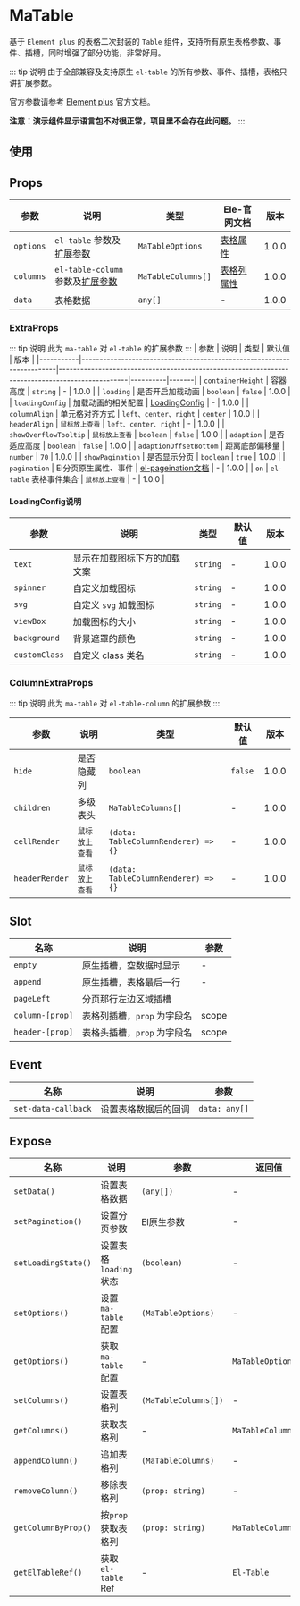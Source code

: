 # MaTable

基于 `Element plus` 的表格二次封装的 `Table` 组件，支持所有原生表格参数、事件、插槽，同时增强了部分功能，非常好用。

::: tip 说明
由于全部兼容及支持原生 `el-table` 的所有参数、事件、插槽，表格只讲扩展参数。

官方参数请参考 [Element plus](https://element-plus.org/zh-CN/component/table.html) 官方文档。

**注意：演示组件显示语言包不对很正常，项目里不会存在此问题。**
:::

## 使用
<DemoPreview dir="demos/ma-table" />

## Props

| 参数        | 说明                                                  | 类型         | Ele-官网文档                                                                                     | 版本    |
|-----------|-----------------------------------------------------|-------------------|----------------------------------------------------------------------------------------------|-------|
| `options` | `el-table` 参数及[扩展参数](#extraprops)              | `MaTableOptions`   | [表格属性](https://element-plus.org/zh-CN/component/table.html#table-%E5%B1%9E%E6%80%A7)         | 1.0.0 |
| `columns` | `el-table-column` 参数及[扩展参数](#columnextraprops) | `MaTableColumns[]` | [表格列属性](https://element-plus.org/zh-CN/component/table.html#table-column-%E5%B1%9E%E6%80%A7) | 1.0.0 |
| `data`    | 表格数据                                                | `any[]`          | -                                                                                            | 1.0.0 |

### ExtraProps
::: tip 说明
此为 `ma-table` 对 `el-table` 的扩展参数
:::
| 参数        | 说明                                                                    | 类型                                                                                              | 默认值      | 版本    |
|-----------|-----------------------------------------------------------------------|-------------------------------------------------------------------------------------------------|----------|-------|
| `containerHeight` | 容器高度                                                                  | `string`                                                                                        | -        | 1.0.0 |
| `loading` | 是否开启加载动画                                                              | `boolean`                                                                                       | `false`  | 1.0.0 |
| `loadingConfig` | 加载动画的相关配置                                                             | [LoadingConfig](#loadingconfig说明)                                                               | -        | 1.0.0 |
| `columnAlign` | 单元格对齐方式                                                               | `left、center、right`                                                                             | `center` | 1.0.0 |
| `headerAlign` | <el-tooltip content="表头对齐方式，若不设置该项，则使用单元格的对齐方式">`鼠标放上查看`</el-tooltip> | `left、center、right`                                                                             | -        | 1.0.0 |
| `showOverflowTooltip` | <el-tooltip content="当内容过长被隐藏时显示 tooltip">`鼠标放上查看`</el-tooltip>       | `boolean`                                                                                       | `false`  | 1.0.0 |
| `adaption` | 是否适应高度                                                                | `boolean`                                                                                       | `false`  | 1.0.0 |
| `adaptionOffsetBottom` | 距离底部偏移量                                                               | `number`                                                                                        | `70`     | 1.0.0 |
| `showPagination` | 是否显示分页                                                               | `boolean`                                                                                        | `true`     | 1.0.0 |
| `pagination` | El分页原生属性、事件                                                           | [el-pageination文档](https://element-plus.org/zh-CN/component/pagination.html#%E5%B1%9E%E6%80%A7) | -        | 1.0.0 |
| `on`      | `el-table` 表格事件集合                                                     | <el-tooltip content="Object: { onSelect: (args) => {}, .... }">`鼠标放上查看`</el-tooltip>            | -        | 1.0.0 |


#### LoadingConfig说明
| 参数        | 说明      | 类型   | 默认值 | 版本    |
|-----------|----------|------|-----|-------|
| `text` | 显示在加载图标下方的加载文案   | `string`  | -   | 1.0.0 |
| `spinner` | 自定义加载图标   | `string` | -   | 1.0.0 |
| `svg` | 自定义 `svg` 加载图标   | `string` | -   | 1.0.0 |
| `viewBox` | 加载图标的大小   | `string` | -   | 1.0.0 |
| `background` | 背景遮罩的颜色   | `string` | -   | 1.0.0 |
| `customClass` | 自定义 class 类名   | `string` | -   | 1.0.0 |

### ColumnExtraProps
::: tip 说明
此为 `ma-table` 对 `el-table-column` 的扩展参数
:::

| 参数        | 说明                                                                                | 类型                                  | 默认值     | 版本    |
|-----------|-----------------------------------------------------------------------------------|-------------------------------------|---------|-------|
| `hide` | 是否隐藏列                                                                             | `boolean`                           | `false` | 1.0.0 |
| `children` | 多级表头                                                                              | `MaTableColumns[]`                  | -       | 1.0.0 |
| `cellRender` | <el-tooltip content="自定义单元格渲染器，支持组件、虚拟dom、字符串，支持 jsx 和 tsx">`鼠标放上查看`</el-tooltip> | `(data: TableColumnRenderer) => {}` | -       | 1.0.0 |
| `headerRender` | <el-tooltip content="自定义表头渲染器，支持组件、虚拟dom、字符串，支持 jsx 和 tsx">`鼠标放上查看`</el-tooltip>  | `(data: TableColumnRenderer) => {}` | -       | 1.0.0 |

## Slot

| 名称              | 说明                                     | 参数 |
|-----------------|----------------------------------------|----|
| `empty`         | 原生插槽，空数据时显示                            | -  |
| `append`        | 原生插槽，表格最后一行                            | -  |
| `pageLeft`      | 分页那行左边区域插槽                             |    |
| `column-[prop]` | 表格列插槽，`prop` 为字段名                      |  scope  |
| `header-[prop]` | 表格头插槽，`prop` 为字段名                      |  scope  |

## Event
| 名称              | 说明         | 参数          |
|-----------------|------------|-------------|
| `set-data-callback`  | 设置表格数据后的回调 | `data: any[]` |

## Expose
| 名称                  | 说明                | 参数                   | 返回值                |
|---------------------|-------------------|----------------------|--------------------|
| `setData()`         | 设置表格数据            | `(any[])`            | -                  |
| `setPagination()`   | 设置分页参数            | El原生参数               | -                  |
| `setLoadingState()` | 设置表格 `loading` 状态 | `(boolean)`          | -                  |
| `setOptions()`      | 设置 `ma-table` 配置  | `(MaTableOptions)`   | -                  |
| `getOptions()`      | 获取 `ma-table` 配置  | -                    | `MaTableOptions`   |
| `setColumns()`      | 设置表格列             | `(MaTableColumns[])` | -                  |
| `getColumns()`      | 获取表格列             | -                    | `MaTableColumns[]` |
| `appendColumn()`    | 追加表格列             | `(MaTableColumns)`   | -                  |
| `removeColumn()`    | 移除表格列             | `(prop: string)`     | -                  |
| `getColumnByProp()`    | 按`prop`获取表格列      | `(prop: string)`     | `MaTableColumns`   |
| `getElTableRef()`    | 获取 `el-table` Ref | -                    | `El-Table`         |

